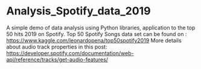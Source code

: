 # Analysis_Spotify_data_2019
A simple demo of data analysis using Python libraries, application to the top 50 hits 2019 on Spotify.
Top 50 Spotify Songs data set can be found on : https://www.kaggle.com/leonardopena/top50spotify2019 
More details about audio track properties in this post: https://developer.spotify.com/documentation/web-api/reference/tracks/get-audio-features/
